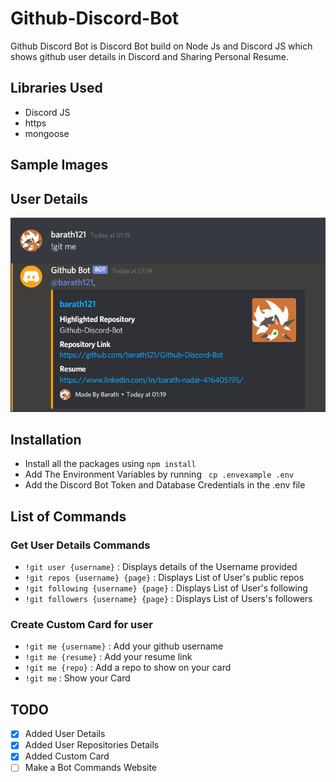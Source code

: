 ﻿# Github-Discord-Bot
Github Discord Bot is Discord Bot build on Node Js and Discord JS which shows github user details in Discord and Sharing Personal Resume.
## Libraries Used
- Discord JS
- https
- mongoose
## Sample Images
## User Details
![me](/images/me.PNG)
## Installation
- Install all the packages using
``` npm install ```
- Add The Environment Variables by running 
``` cp .envexample .env```
- Add the Discord Bot Token and Database Credentials in the .env file
## List of Commands
### Get User Details Commands
- ```!git user {username}``` : Displays details of the Username provided
- ```!git repos {username} {page}``` : Displays List of User's public repos
- ```!git following {username} {page}``` : Displays List of User's following 
- ```!git followers {username} {page}``` : Displays List of Users's followers
### Create Custom Card for user
- ```!git me {username}``` : Add your github username
- ```!git me {resume}``` : Add your resume link
- ```!git me {repo}``` : Add a repo to show on your card
- ```!git me``` : Show your Card
## TODO
- [x] Added User Details
- [x] Added User Repositories Details
- [x] Added Custom Card
- [ ] Make a Bot Commands Website
